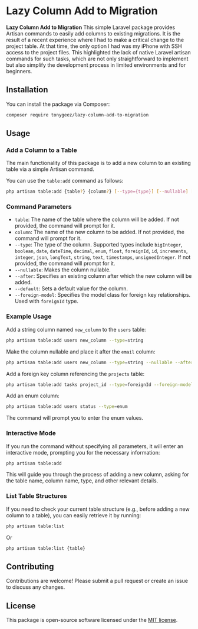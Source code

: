 # Lazy Column Add to Migration

**Lazy Column Add to Migration** This simple Laravel package provides Artisan commands to easily add columns to existing migrations. It is the result of a recent experience where I had to make a critical change to the project table. At that time, the only option I had was my iPhone with SSH access to the project files. This highlighted the lack of native Laravel artisan commands for such tasks, which are not only straightforward to implement but also simplify the development process in limited environments and for beginners.

## Installation

You can install the package via Composer:

```bash
composer require tonygeez/lazy-column-add-to-migration
```

## Usage

### Add a Column to a Table

The main functionality of this package is to add a new column to an existing table via a simple Artisan command.

You can use the `table:add` command as follows:

```bash
php artisan table:add {table?} {column?} [--type={type}] [--nullable] [--after={existing_column}] [--default={value}] [--foreign-model={model}]
```

### Command Parameters

- `table`: The name of the table where the column will be added. If not provided, the command will prompt for it.
- `column`: The name of the new column to be added. If not provided, the command will prompt for it.
- `--type`: The type of the column. Supported types include `bigInteger`, `boolean`, `date`, `dateTime`, `decimal`, `enum`, `float`, `foreignId`, `id`, `increments`, `integer`, `json`, `longText`, `string`, `text`, `timestamps`, `unsignedInteger`. If not provided, the command will prompt for it.
- `--nullable`: Makes the column nullable.
- `--after`: Specifies an existing column after which the new column will be added.
- `--default`: Sets a default value for the column.
- `--foreign-model`: Specifies the model class for foreign key relationships. Used with `foreignId` type.

### Example Usage

Add a string column named `new_column` to the `users` table:

```bash
php artisan table:add users new_column --type=string
```

Make the column nullable and place it after the `email` column:

```bash
php artisan table:add users new_column --type=string --nullable --after=email
```

Add a foreign key column referencing the `projects` table:

```bash
php artisan table:add tasks project_id --type=foreignId --foreign-model=App\\Models\\Project
```

Add an enum column:

```bash
php artisan table:add users status --type=enum
```
The command will prompt you to enter the enum values.

### Interactive Mode

If you run the command without specifying all parameters, it will enter an interactive mode, prompting you for the necessary information:

```bash
php artisan table:add
```

This will guide you through the process of adding a new column, asking for the table name, column name, type, and other relevant details.

### List Table Structures

If you need to check your current table structure (e.g., before adding a new column to a table), you can easily retrieve it by running: 

```bash
php artisan table:list
```
Or

```bash
php artisan table:list {table}
```


## Contributing

Contributions are welcome! Please submit a pull request or create an issue to discuss any changes.

## License

This package is open-source software licensed under the [MIT license](https://opensource.org/licenses/MIT).
```


